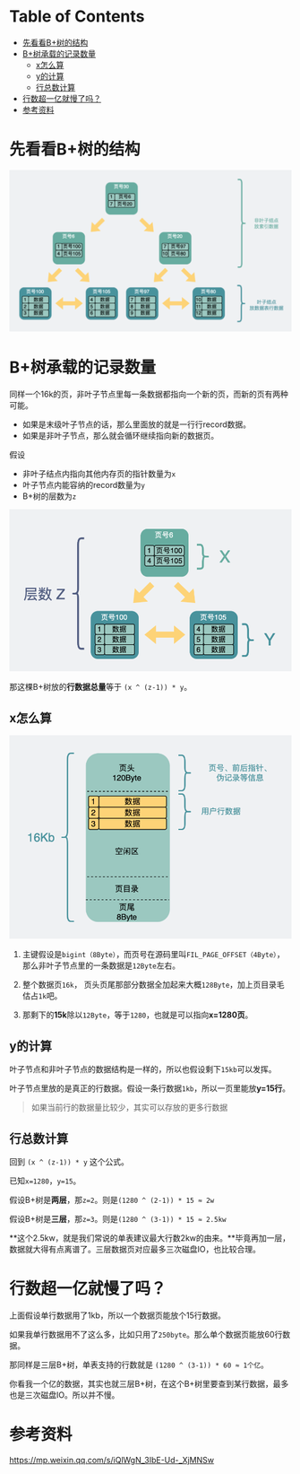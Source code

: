 # Table of Contents

* [先看看B+树的结构](#先看看b树的结构)
* [B+树承载的记录数量](#b树承载的记录数量)
  * [x怎么算](#x怎么算)
  * [y的计算](#y的计算)
  * [行总数计算](#行总数计算)
* [行数超一亿就慢了吗？](#行数超一亿就慢了吗)
* [参考资料](#参考资料)








# 先看看B+树的结构

![](.images/下载-1649725430842.png)



# B+树承载的记录数量

同样一个16k的页，非叶子节点里每一条数据都指向一个新的页，而新的页有两种可能。

- 如果是末级叶子节点的话，那么里面放的就是一行行record数据。
- 如果是非叶子节点，那么就会循环继续指向新的数据页。

假设

- 非叶子结点内指向其他内存页的指针数量为`x`
- 叶子节点内能容纳的record数量为`y`
- B+树的层数为`z`

![](.images/下载-1649725493948.png)

那这棵B+树放的**行数据总量**等于 `(x ^ (z-1)) * y`。

## x怎么算

![](.images/下载-1649725527444.png)

1. 主键假设是`bigint（8Byte）`，而页号在源码里叫`FIL_PAGE_OFFSET（4Byte）`，那么非叶子节点里的一条数据是`12Byte`左右。

2. 整个数据页`16k`， 页头页尾那部分数据全加起来大概`128Byte`，加上页目录毛估占`1k`吧。

3. 那剩下的**15k**除以`12Byte`，等于`1280`，也就是可以指向**x=1280页**。

## y的计算

叶子节点和非叶子节点的数据结构是一样的，所以也假设剩下`15kb`可以发挥。

叶子节点里放的是真正的行数据。假设一条行数据`1kb`，所以一页里能放**y=15行**。

> 如果当前行的数据量比较少，其实可以存放的更多行数据

## 行总数计算

回到  `(x ^ (z-1)) * y`  这个公式。

已知`x=1280`，`y=15`。

假设B+树是**两层**，那`z=2`。则是`(1280 ^ (2-1)) * 15 ≈ 2w`

假设B+树是**三层**，那`z=3`。则是`(1280 ^ (3-1)) * 15 ≈ 2.5kw`

**这个2.5kw，就是我们常说的单表建议最大行数2kw的由来。**毕竟再加一层，数据就大得有点离谱了。三层数据页对应最多三次磁盘IO，也比较合理。





# 行数超一亿就慢了吗？

上面假设单行数据用了1kb，所以一个数据页能放个15行数据。

如果我单行数据用不了这么多，比如只用了`250byte`。那么单个数据页能放60行数据。

那同样是三层B+树，单表支持的行数就是 `(1280 ^ (3-1)) * 60 ≈ 1个亿`。

你看我一个亿的数据，其实也就三层B+树，在这个B+树里要查到某行数据，最多也是三次磁盘IO。所以并不慢。


# 参考资料

https://mp.weixin.qq.com/s/iQlWgN_3IbE-Ud-_XjMNSw
